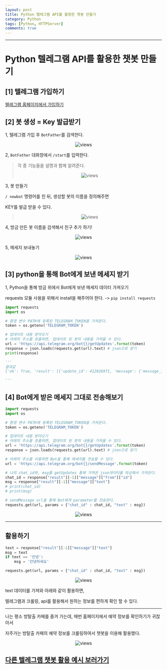 ```yaml
---
layout: post
title: Python 텔레그램 API를 활용한 챗봇 만들기
category: Python
tags: [Python, HTTPServer]
comments: true
---
```


---

# Python 텔레그램 API를 활용한 챗봇 만들기

## [1]  텔레그램 가입하기

[텔레그램 홈페이지에서 가입하기](https://web.telegram.org/ )



## [2] 봇 생성 = Key 발급받기

1, 텔레그램 가입 후 `BotFather`를 검색한다.

<center>
<figure>
<img src="/assets/post-img/python/1561213651257.png" alt="views">
<figcaption></figcaption>
</figure>
</center>



2, `BotFather` 대화창에서 `/start`를 입력한다.

> 각 종 기능들을 설명과 함께 알려준다.
>
> <center>
> <figure>
> <img src="/assets/post-img/python/1561213690950.png" alt="views">
> <figcaption></figcaption>
> </figure>
> </center>



3, 봇 만들기

`/ newbot` 명령어를 친 뒤, 생성할 봇의 이름을 정의해주면

KEY를 발급 받을 수 있다.

> <center>
> <figure>
> <img src="/assets/post-img/python/1561216038854.png" alt="views">
> <figcaption></figcaption>
> </figure>
> </center>



4, 방금 만든 봇 이름을 검색해서 친구 추가 하기!

<center>
<figure>
<img src="/assets/post-img/python/1561216171161.png" alt="views">
<figcaption></figcaption>
</figure>
</center>



5, 메세지 보내놓기 

<center>
<figure>
<img src="/assets/post-img/python/1561216222584.png" alt="views">
<figcaption></figcaption>
</figure>
</center>





## [3] python을 통해 Bot에게 보낸 메세지 받기

1, Python을 통해 방금 위에서 Bot에게 보낸 메세지 데이터 가져오기

requests 모듈 사용을 위해서 install을 해주어야 한다. ->  `pip install requests` 

```python
import requests
import os

# 환경 변수 PATH에 등록된 TELEGRAM_TOKEN을 가져온다.
token = os.getenv('TELEGRAM_TOKEN')

# 업데이트 내용 받아오기
# 아래의 주소를 호출하면, 업데이트 된 봇의 내용을 가져올 수 있다.
url = 'https://api.telegram.org/bot{}/getUpdates'.format(token)
response = json.loads(requests.get(url).text) # json으로 받기
print(response)

'''
결과값
{'ok': True, 'result': [{'update_id': 412826971, 'message': {'message_id': 1, 'from': {'id': 748290634, 'is_bot': False, 'first_name': 'Jungjung'}, 'chat': {'id': 748290634, 'first_name': 'Jungjung', 'type': 'private'}, 'date': 1561216164, 'text': '/start', 'entities': [{'offset': 0, 'length': 6, 'type': 'bot_command'}]}}, {'update_id': 412826972, 'message': {'message_id': 2, 'from': {'id': 748290634, 'is_bot': False, 'first_name': 'Jungjung', 'language_code': 'ko'}, 'chat': {'id': 748290634, 'first_name': 'Jungjung', 'type': 'private'}, 'date': 1561216177, 'text': 'Hi !!!!!!!!!'}}]}

'''
```



## [4] Bot에게 받은 메세지 그대로 전송해보기

```python
import requests
import os

# 환경 변수 PATH에 등록된 TELEGRAM_TOKEN을 가져온다.
token = os.getenv('TELEGRAM_TOKEN')

# 업데이트 내용 받아오기
# 아래의 주소를 호출하면, 업데이트 된 봇의 내용을 가져올 수 있다.
url = 'https://api.telegram.org/bot{}/getUpdates'.format(token)
response = json.loads(requests.get(url).text) # json으로 받기

# 아래의 주소를 이용하면 Bot을 통해 메세지를 전송할 수 있다.
url = 'https://api.telegram.org/bot{}/sendMessage'.format(token)

# 나의 chat_id와, msg를 getUpdates 통해 가져온 json데이터를 파싱해서 가져온다.
chat_id = response["result"][-1]["message"]["from"]["id"]
msg = response["result"][-1]["message"]["text"]
# print(chat_id)
# print(msg)

# sendMessage url을 통해 Bot에게 parameter를 전송한다.
requests.get(url, params = {"chat_id" : chat_id, "text" : msg})
```

<center>
<figure>
<img src="/assets/post-img/python/1561216797809.png" alt="views">
<figcaption></figcaption>
</figure>
</center>

---



## 활용하기

```python
text = response["result"][-1]["message"]["text"]
msg = text
if text == '안녕':
    msg = '안녕하세요'

requests.get(url, params = {"chat_id" : chat_id, "text" : msg})
```

<center>
<figure>
<img src="/assets/post-img/python/1561217489174.png" alt="views">
<figcaption></figcaption>
</figure>
</center>

 text 데이터를 가져와 아래와 같이 활용하면,

텔레그램과 크롤링, api를 활용해서 원하는 정보를 편하게 확인 할 수 있다.

---

 나는 평소 방탈출 카페를 즐겨 가는데, 매번 홈페이지에서 예약 정보를 확인하기가 귀찮아서

자주가는 방탈출 카페의 예약 정보를 크롤링하여서 챗봇을 이용해 활용했다.

<center>
<figure>
<img src="/assets/post-img/python/1561217668067.png" alt="views">
<figcaption></figcaption>
</figure>
</center>





##    	[다른 텔레그램 챗봇 활용 예시 보러가기](https://jungeunlee95.github.io/python/2019/06/19/API-%ED%99%9C%EC%9A%A9-%ED%85%94%EB%A0%88%EA%B7%B8%EB%9E%A8-%EC%B1%97%EB%B4%87%EC%9C%BC%EB%A1%9C-%EC%9E%A0%EC%8B%9C%ED%9B%84-%EB%8F%84%EC%B0%A9-%EB%B2%84%EC%8A%A4-%EC%A0%95%EB%B3%B4-%EB%B0%9B%EA%B8%B0/)